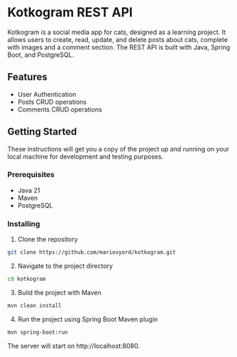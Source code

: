 # Kotkogram REST API

Kotkogram is a social media app for cats, designed as a learning project. It allows users to create, read, update, and delete posts about cats, complete with images and a comment section. The REST API is built with Java, Spring Boot, and PostgreSQL.

## Features

- User Authentication
- Posts CRUD operations
- Comments CRUD operations

## Getting Started

These instructions will get you a copy of the project up and running on your local machine for development and testing purposes.

### Prerequisites

- Java 21
- Maven
- PostgreSQL

### Installing

1. Clone the repository

```bash
git clone https://github.com/mariovyord/kotkogram.git
```

2. Navigate to the project directory

```bash
cd kotkogram
```

3. Build the project with Maven

```bash
mvn clean install
```

4. Run the project using Spring Boot Maven plugin

```bash
mvn spring-boot:run
```

The server will start on http://localhost:8080.

